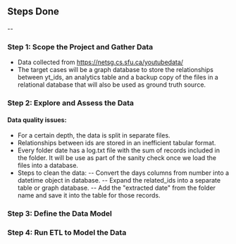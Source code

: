 ## Steps Done
--
### Step 1: Scope the Project and Gather Data
 - Data collected from https://netsg.cs.sfu.ca/youtubedata/
 - The target cases will be a graph database to store the relationships between yt_ids, an analytics table and a backup copy of the files in a relational database that will also be used as ground truth source.

### Step 2: Explore and Assess the Data
#### Data quality issues:
 - For a certain depth, the data is split in separate files.
 - Relationships between ids are stored in an inefficient tabular format.
 - Every folder date has a log.txt file with the sum of records included in the folder. It will be use as part of the sanity check once we load the files into a database.
 - Steps to clean the data:
	-- Convert the days columns from number into a datetime object in database.
	-- Expand the related_ids into a separate table or graph database.
	-- Add the "extracted date" from the folder name and save it into the table for those records.

### Step 3: Define the Data Model

### Step 4: Run ETL to Model the Data
